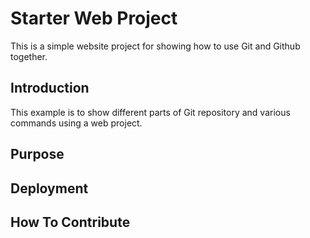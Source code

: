 # Starter Web Project
This is a simple website project for showing how to use Git and Github together.

## Introduction
This example is to show different parts of Git repository and various commands using a web project.

## Purpose

## Deployment

## How To Contribute